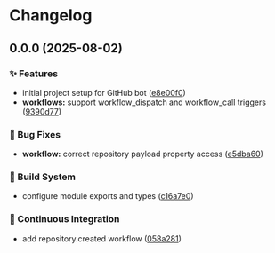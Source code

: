 # Changelog

## 0.0.0 (2025-08-02)


### ✨ Features

* initial project setup for GitHub bot ([e8e00f0](https://github.com/liblaf/github-bot/commit/e8e00f0091ed1352db69d646137b47a8698fe378))
* **workflows:** support workflow_dispatch and workflow_call triggers ([9390d77](https://github.com/liblaf/github-bot/commit/9390d777824baf6e9f246b42dc4fcabd8ce493f0))


### 🐛 Bug Fixes

* **workflow:** correct repository payload property access ([e5dba60](https://github.com/liblaf/github-bot/commit/e5dba60d3faa8f54bc8bd408b59481d7aafe5b5a))


### 👷 Build System

* configure module exports and types ([c16a7e0](https://github.com/liblaf/github-bot/commit/c16a7e00d84ddbaf5a743f899a84219937f20092))


### 🔧 Continuous Integration

* add repository.created workflow ([058a281](https://github.com/liblaf/github-bot/commit/058a281fbcc15d6786de155e4570623d9ef648fe))
